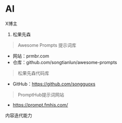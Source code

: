 # AI

X博主
1. 松果先森

> Awesome Prompts 提示词库
  - 网站：prmbr.com
  - 仓库：github.com/songtianlun/awesome-prompts

> 松果先森代码库
  - GitHub：https://github.com/songguoxs
> PromptHub提示词网站
  - https://prompt.fmhis.com/


  内容迭代能力